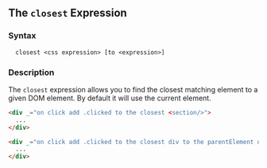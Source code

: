 
## The `closest` Expression

### Syntax

```ebnf
  closest <css expression> [to <expression>]
```

### Description

The `closest` expression allows you to find the closest matching element to a given DOM element.  By default
it will use the current element.

```html
<div _="on click add .clicked to the closest <section/>">
  ...
</div>

<div _="on click add .clicked to the closest div to the parentElement of me">
  ...
</div>
```
